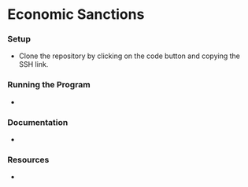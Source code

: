 # Economic Sanctions

### Setup
* Clone the repository by clicking on the code button and copying the SSH link.

### Running the Program
*

### Documentation
*

### Resources
*
